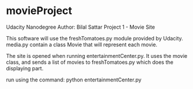 # movieProject
Udacity Nanodegree
Author: Bilal Sattar
Project 1 - Movie Site

This software will use the freshTomatoes.py module provided by Udacity.
media.py contain a class Movie that will represent each movie. 

The site is opened when running entertainmentCenter.py. 
It uses the movie class, and sends a list of movies to freshTomatoes.py
which does the displaying part.

run using the command:
    python entertainmentCenter.py